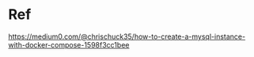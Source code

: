 # Ref 
https://medium0.com/@chrischuck35/how-to-create-a-mysql-instance-with-docker-compose-1598f3cc1bee

